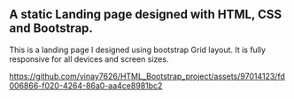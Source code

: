 ## A static Landing page designed with HTML, CSS and Bootstrap.
This is a landing page I designed using bootstrap Grid layout. It is fully responsive for all devices and screen sizes.

https://github.com/vinay7626/HTML_Bootstrap_project/assets/97014123/fd006866-f020-4264-86a0-aa4ce8981bc2

